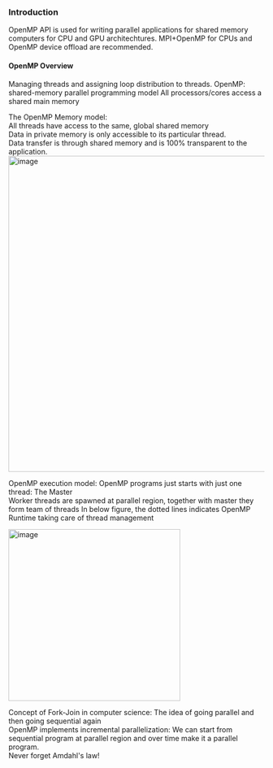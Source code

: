 ### Introduction
OpenMP API is used for writing parallel applications for shared memory computers for CPU and GPU architechtures. MPI+OpenMP for CPUs and OpenMP device offload are recommended.

#### OpenMP Overview
Managing threads and assigning loop distribution to threads.
OpenMP: shared-memory parallel programming model
All processors/cores access a shared main memory

The OpenMP Memory model:<br>
All threads have access to the same, global shared memory<br>
Data in private memory is only accessible to its particular thread.<br>
Data transfer is through shared memory and is 100% transparent to the application.<br>
<img width="622" alt="image" src="https://github.com/Hstellar/Hstellar.github.io/assets/22677436/89183aea-2a22-4e19-ad8d-cc6134637c82">

OpenMP execution model:
OpenMP programs just starts with just one thread: The Master<br>
Worker threads are spawned at parallel region, together with master they form team of threads 
In below figure, the dotted lines indicates OpenMP Runtime taking care of thread management 

<img width="338" alt="image" src="https://github.com/Hstellar/Hstellar.github.io/assets/22677436/2487289b-e497-4aa0-a081-d632a949f3c3">

Concept of Fork-Join in computer science: The idea of going parallel and then going sequential again<br>
OpenMP implements incremental parallelization: We can start from sequential program at parallel region and over time make it a parallel program.<br>
Never forget Amdahl's law!
